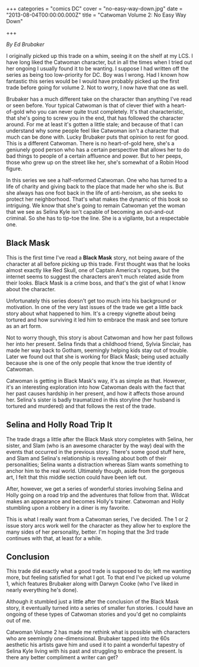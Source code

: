 +++
categories = "comics DC"
cover = "no-easy-way-down.jpg"
date = "2013-08-04T00:00:00.000Z"
title = "Catwoman Volume 2: No Easy Way Down"

+++


_By Ed Brubaker_

I originally picked up this trade on a whim, seeing it on the shelf at my LCS. I have long liked the Catwoman character, but in all the times when I tried out her ongoing I usually found it to be wanting. I suppose I had written off the series as being too low-priority for DC. Boy was I wrong. Had I known how fantastic this series would be I would have probably picked up the first trade before going for volume 2. Not to worry, I now have that one as well.

Brubaker has a much different take on the character than anything I've read or seen before. Your typical Catwoman is that of clever thief with a heart-of-gold who you can never quite trust completely. It's that characteristic, that she's going to screw you in the end, that has followed the character around. For me at least it's gotten a little stale; and because of that I can understand why some people feel like Catwoman isn't a character that much can be done with. Lucky Brubaker puts that opinion to rest for good. This is a different Catwoman. There is no heart-of-gold here, she's a geniunely good person who has a certain perspective that allows her to do bad things to people of a certain affluence and power. But to her peeps, those who grew up on the street like her, she's somewhat of a Robin Hood figure.

In this series we see a half-reformed Catwoman. One who has turned to a life of charity and giving back to the place that made her who she is. But she always has one foot back in the life of anti-heroism, as she seeks to protect her neighborhood. That's what makes the dynamic of this book so intriguing. We know that she's going to remain Catwoman yet the woman that we see as Selina Kyle isn't capable of becoming an out-and-out criminal. So she has to tip-toe the line. She is a vigilante, but a respectable one.

## Black Mask

This is the first time I've read a __Black Mask__ story, not being aware of the character at all before picking up this trade. First thought was that he looks almost exactly like Red Skull, one of Captain America's rogues, but the internet seems to suggest the characters aren't much related aside from their looks. Black Mask is a crime boss, and that's the gist of what I know about the character.

Unfortunately this series doesn't get too much into his background or motivation. In one of the very last issues of the trade we get a little back story about what happened to him. It's a creepy vignette about being tortured and how surviving it led him to embrace the mask and see torture as an art form.

Not to worry though, this story is about Catwoman and how her past follows her into her present. Selina finds that a childhood friend, Sylvia Sinclair, has made her way back to Gotham, seemingly helping kids stay out of trouble. Later we found out that she is working for Black Mask; being used actually because she is one of the only people that know the true identity of Catwoman.

Catwoman is getting in Black Mask's way, it's as simple as that. However, it's an interesting exploration into how Catwoman deals with the fact that her past causes hardship in her present, and how it affects those around her. Selina's sister is badly traumatized in this storyline (her husband is tortured and murdered) and that follows the rest of the trade.

## Selina and Holly Road Trip It

The trade drags a little after the Black Mask story completes with Selina, her sister, and Slam (who is an awesome character by the way) deal with the events that occurred in the previous story. There's some good stuff here, and Slam and Selina's relationship is revealing about both of their personalities; Selina wants a distraction whereas Slam wants something to anchor him to the real world. Ultimately though, aside from the gorgeous art, I felt that this middle section could have been left out.

After, however, we get a series of wonderful stories involving Selina and Holly going on a road trip and the adventures that follow from that. Wildcat makes an appearance and becomes Holly's trainer. Catwoman and Holly stumbling upon a robbery in a diner is my favorite.

This is what I really want from a Catwoman series, I've decided. The 1 or 2 issue story arcs work well for the character as they allow her to explore the many sides of her personality, better. I'm hoping that the 3rd trade continues with that, at least for a while.

## Conclusion

This trade did exactly what a good trade is supposed to do; left me wanting more, but feeling satisfied for what I got. To that end I've picked up volume 1, which features Brubaker along with Darwyn Cooke (who I've liked in nearly everything he's done).

Although it stumbled just a little after the conclusion of the Black Mask story, it eventually turned into a series of smaller fun stories. I could have an ongoing of these types of Catwoman stories and you'd get no complaints out of me.

Catwoman Volume 2 has made me rethink what is possible with characters who are seemingly one-dimensional. Brubaker tapped into the 60s aesthetic his artists gave him and used it to paint a wonderful tapestry of Selina Kyle living with his past and struggling to embrace the present. Is there any better compliment a writer can get?

